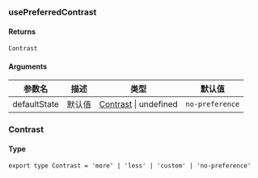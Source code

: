 ### usePreferredContrast

#### Returns
`Contrast`

#### Arguments
|参数名|描述|类型|默认值|
|---|---|---|---|
|defaultState|默认值|[Contrast](#Contrast) \| undefined |`no-preference`|

### Contrast

#### Type

`export type Contrast = 'more' | 'less' | 'custom' | 'no-preference'`
